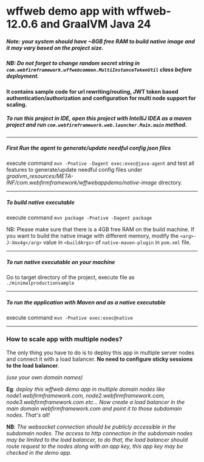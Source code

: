 # wffweb demo app with wffweb-12.0.6 and GraalVM Java 24
##### Note: your system should have ~8GB free RAM to build native image and it may vary based on the project size.
##### NB: Do not forget to change random secret string in `com.webfirmframework.wffwebcommon.MultiInstanceTokenUtil` class before deployment.
#### It contains sample code for url rewriting/routing, JWT token based authentication/authorization and configuration for multi node support for scaling.



##### To run this project in IDE, open this project with IntelliJ IDEA as a maven project and run `com.webfirmframework.web.launcher.Main.main` method.

___

##### First Run the agent to generate/update needful config json files
execute command `mvn -Pnative -Dagent exec:exec@java-agent` and test all features to generate/update needful config files
under _graalvm_resources/META-INF/com.webfirmframework/wffwebappdemo/native-image_ directory.

___

##### To build native executable
execute command `mvn package -Pnative -Dagent package`

NB: Please make sure that there is a 4GB free RAM on the build machine.
If you want to build the native image with different memory, modify the `<arg>-J-Xmx4g</arg>` value in `<buildArgs>` of `native-maven-plugin` in `pom.xml` file.

___

##### To run native executable on your machine
Go to target directory of the project, execute file as `./minimalproductionsample`

___

##### To run the application with Maven and as a native executable
execute command `mvn -Pnative exec:exec@native`

___



### How to scale app with multiple nodes?
The only thing you have to do is to deploy this app in multiple server nodes and connect it with a load balancer. 
**No need to configure sticky sessions to the load balancer**.

_(use your own domain names)_

**Eg**: _deploy this wffweb demo app in multiple domain nodes like node1.webfirmframework.com, node2.webfirmframework.com, node3.webfirmframework.com etc... 
Now create a load balancer in the main domain webfirmframework.com and point it to those subdomain nodes. That's all!_

**NB**: _The websocket connection should be publicly accessible in the subdomain nodes. 
The access to http connection in the subdomain nodes may be limited to the load balancer, 
to do that, the load balancer should route request to the nodes along with an app key,
this app key may be checked in the demo app._
